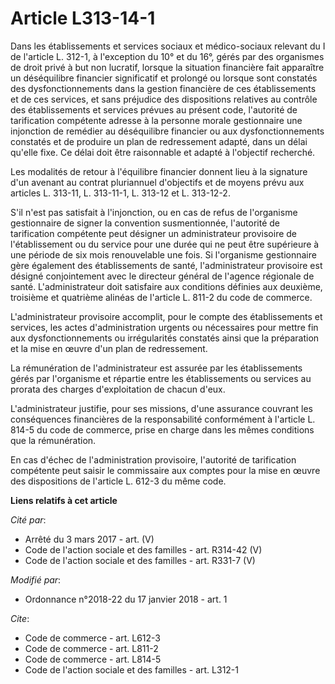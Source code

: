 # Article L313-14-1

Dans les établissements et services sociaux et médico-sociaux relevant du I de l'article L. 312-1, à l'exception du 10° et du
16°, gérés par des organismes de droit privé à but non lucratif, lorsque la situation financière fait apparaître un
déséquilibre financier significatif et prolongé ou lorsque sont constatés des dysfonctionnements dans la gestion financière
de ces établissements et de ces services, et sans préjudice des dispositions relatives au contrôle des établissements et
services prévues au présent code, l'autorité de tarification compétente adresse à la personne morale gestionnaire une
injonction de remédier au déséquilibre financier ou aux dysfonctionnements constatés et de produire un plan de redressement
adapté, dans un délai qu'elle fixe. Ce délai doit être raisonnable et adapté à l'objectif recherché.

Les modalités de retour à l'équilibre financier donnent lieu à la signature d'un avenant au contrat pluriannuel d'objectifs
et de moyens prévu aux articles L. 313-11, L. 313-11-1, L. 313-12 et L. 313-12-2.

S'il n'est pas satisfait à l'injonction, ou en cas de refus de l'organisme gestionnaire de signer la convention
susmentionnée, l'autorité de tarification compétente peut désigner un administrateur provisoire de l'établissement ou du
service pour une durée qui ne peut être supérieure à une période de six mois renouvelable une fois. Si l'organisme
gestionnaire gère également des établissements de santé, l'administrateur provisoire est désigné conjointement avec le
directeur général de l'agence régionale de santé. L'administrateur doit satisfaire aux conditions définies aux deuxième,
troisième et quatrième alinéas de l'article L. 811-2 du code de commerce.

L'administrateur provisoire accomplit, pour le compte des établissements et services, les actes d'administration urgents ou
nécessaires pour mettre fin aux dysfonctionnements ou irrégularités constatés ainsi que la préparation et la mise en œuvre
d'un plan de redressement.

La rémunération de l'administrateur est assurée par les établissements gérés par l'organisme et répartie entre les
établissements ou services au prorata des charges d'exploitation de chacun d'eux.

L'administrateur justifie, pour ses missions, d'une assurance couvrant les conséquences financières de la responsabilité
conformément à l'article L. 814-5 du code de commerce, prise en charge dans les mêmes conditions que la rémunération.

En cas d'échec de l'administration provisoire, l'autorité de tarification compétente peut saisir le commissaire aux comptes
pour la mise en œuvre des dispositions de l'article L. 612-3 du même code.

**Liens relatifs à cet article**

_Cité par_:

  - Arrêté du 3 mars 2017 - art. (V)
  - Code de l'action sociale et des familles - art. R314-42 (V)
  - Code de l'action sociale et des familles - art. R331-7 (V)

_Modifié par_:

  - Ordonnance n°2018-22 du 17 janvier 2018 - art. 1

_Cite_:

  - Code de commerce - art. L612-3
  - Code de commerce - art. L811-2
  - Code de commerce - art. L814-5
  - Code de l'action sociale et des familles - art. L312-1
